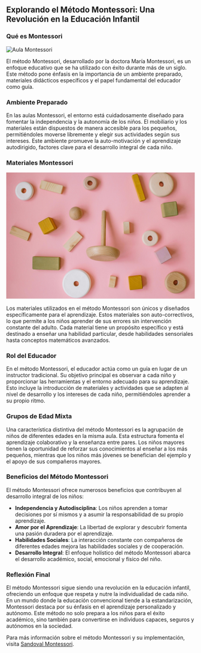 ## Explorando el Método Montessori: Una Revolución en la Educación Infantil

### Qué es Montessori

![Aula Montessori](images/aula.jpg)

El método Montessori, desarrollado por la doctora María Montessori, es un enfoque educativo que se ha utilizado con éxito durante más de un siglo. Este método pone énfasis en la importancia de un ambiente preparado, materiales didácticos específicos y el papel fundamental del educador como guía.

### Ambiente Preparado

En las aulas Montessori, el entorno está cuidadosamente diseñado para fomentar la independencia y la autonomía de los niños. El mobiliario y los materiales están dispuestos de manera accesible para los pequeños, permitiéndoles moverse libremente y elegir sus actividades según sus intereses. Este ambiente promueve la auto-motivación y el aprendizaje autodirigido, factores clave para el desarrollo integral de cada niño.

### Materiales Montessori

![Materiales Montessori](images/material.jpg)

Los materiales utilizados en el método Montessori son únicos y diseñados específicamente para el aprendizaje. Estos materiales son auto-correctivos, lo que permite a los niños aprender de sus errores sin intervención constante del adulto. Cada material tiene un propósito específico y está destinado a enseñar una habilidad particular, desde habilidades sensoriales hasta conceptos matemáticos avanzados.

### Rol del Educador


En el método Montessori, el educador actúa como un guía en lugar de un instructor tradicional. Su objetivo principal es observar a cada niño y proporcionar las herramientas y el entorno adecuado para su aprendizaje. Esto incluye la introducción de materiales y actividades que se adapten al nivel de desarrollo y los intereses de cada niño, permitiéndoles aprender a su propio ritmo.

### Grupos de Edad Mixta


Una característica distintiva del método Montessori es la agrupación de niños de diferentes edades en la misma aula. Esta estructura fomenta el aprendizaje colaborativo y la enseñanza entre pares. Los niños mayores tienen la oportunidad de reforzar sus conocimientos al enseñar a los más pequeños, mientras que los niños más jóvenes se benefician del ejemplo y el apoyo de sus compañeros mayores.

### Beneficios del Método Montessori

El método Montessori ofrece numerosos beneficios que contribuyen al desarrollo integral de los niños:

- **Independencia y Autodisciplina**: Los niños aprenden a tomar decisiones por sí mismos y a asumir la responsabilidad de su propio aprendizaje.
- **Amor por el Aprendizaje**: La libertad de explorar y descubrir fomenta una pasión duradera por el aprendizaje.
- **Habilidades Sociales**: La interacción constante con compañeros de diferentes edades mejora las habilidades sociales y de cooperación.
- **Desarrollo Integral**: El enfoque holístico del método Montessori abarca el desarrollo académico, social, emocional y físico del niño.

### Reflexión Final


El método Montessori sigue siendo una revolución en la educación infantil, ofreciendo un enfoque que respeta y nutre la individualidad de cada niño. En un mundo donde la educación convencional tiende a la estandarización, Montessori destaca por su énfasis en el aprendizaje personalizado y autónomo. Este método no solo prepara a los niños para el éxito académico, sino también para convertirse en individuos capaces, seguros y autónomos en la sociedad.

Para más información sobre el método Montessori y su implementación, visita [Sandoval Montessori](https://sandoval.dpsk12.org/es/about-us/what-is-montessori/).


